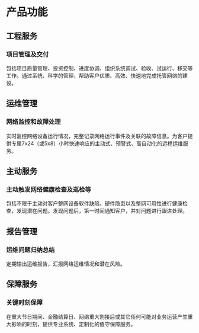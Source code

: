 # 产品功能

## 工程服务

### 项目管理及交付
包括项目质量管理、投资控制、进度协调、组织系统调试、验收、试运行、移交等工作。通过系统、科学的管理，帮助客户优质、高效、快速地完成托管网络的建设。

## 运维管理

### 网络监控和故障处理
实时监控网络设备运行情况，完整记录网络运行事件及关联的故障信息。为客户提供专属7x24（或5x8）小时快速响应的主动式、预警式、高自动化的远程运维服务。

## 主动服务

### 主动触发网络健康检查及巡检等
包括不限于主动对客户整网设备软件缺陷、硬件隐患以及整网可用性进行健康检查，发现潜在问题。发现问题后，第一时间通知客户，并对问题进行跟进处理。

## 报告管理

### 运维问题归纳总结
定期输出运维报告，汇报网络运维情况和潜在风险。

## 保障服务

### 关键时刻保障
在重大节日期间、金融结算日、网络重大割接后或其它任何可能对业务运营产生重大影响的时刻，提供专业系统、定制化的值守保障服务。
